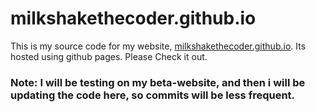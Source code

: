 # milkshakethecoder.github.io

This is my source code for my website, [milkshakethecoder.github.io](milkshakethecoder.github.io). Its hosted using github pages. Please Check it out.

### Note: I will be testing on my beta-website, and then i will be updating the code here, so commits will be less frequent.